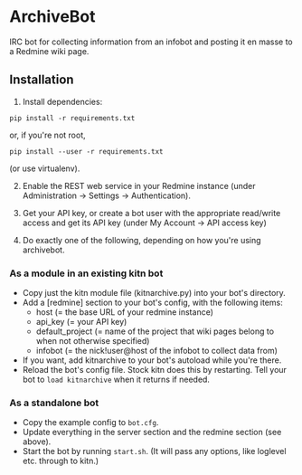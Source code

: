 ArchiveBot
===========

IRC bot for collecting information from an infobot and posting it en masse to a Redmine wiki page.

Installation
------------

1. Install dependencies:
```
pip install -r requirements.txt
```

or, if you're not root,
```
pip install --user -r requirements.txt
```
(or use virtualenv).

2. Enable the REST web service in your Redmine instance (under Administration -> Settings -> Authentication).

3. Get your API key, or create a bot user with the appropriate read/write access and get its API key (under My Account -> API access key)

4. Do exactly one of the following, depending on how you're using archivebot.

### As a module in an existing kitn bot

* Copy just the kitn module file (kitnarchive.py) into your bot's directory.
* Add a [redmine] section to your bot's config, with the following items:
  * host (= the base URL of your redmine instance)
  * api_key (= your API key)
  * default_project (= name of the project that wiki pages belong to when not otherwise specified)
  * infobot (= the nick!user@host of the infobot to collect data from)
* If you want, add kitnarchive to your bot's autoload while you're there.
* Reload the bot's config file. Stock kitn does this by restarting. Tell your bot to `load kitnarchive` when it returns if needed.

### As a standalone bot

* Copy the example config to `bot.cfg`.
* Update everything in the server section and the redmine section (see above).
* Start the bot by running `start.sh`. (It will pass any options, like loglevel etc. through to kitn.)
